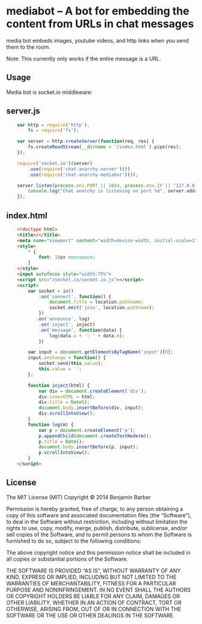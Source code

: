 mediabot – A bot for embedding the content from URLs in chat messages
=====================================================================

media bot embeds images, youtube videos, and http links when you send them to
the room.

Note: This currently only works if the entire message is a URL.

Usage
-----
Media bot is socket.io middleware:

server.js
---------
```js
    var http = require('http'),
        fs = require('fs');

    var server = http.createServer(function(req, res) {
        fs.createReadStream(__dirname + '/index.html').pipe(res);
    });

    require('socket.io')(server)
        .use(require('chat-anarchy-server')())
        .use(require('chat-anarchy-mediabot')());

    server.listen(process.env.PORT || 1844, process.env.IP || '127.0.0.1', function() {
        console.log("Chat anarchy is listening on port %d", server.address().port);
    });
```

index.html
----------
```html
    <!doctype html>
    <title>/</title>
    <meta name="viewport" content="width=device-width, initial-scale=1">
    <style>
        * {
            font: 18px monospace;
        }
    </style>
    <input autofocus style="width:75%">
    <script src="/socket.io/socket.io.js"></script>
    <script>
        var socket = io()
            .on('connect', function() {
                document.title = location.pathname;
                socket.emit('join', location.pathname);
            })
           .on('announce', log)
            .on('inject', inject)
            .on('message', function(data) {
                log(data.u + ': ' + data.m);
            })

        var input = document.getElementsByTagName('input')[0];
        input.onchange = function() {
            socket.send(this.value);
            this.value = '';
        };

        function inject(html) {
            var div = document.createElement('div');
            div.innerHTML = html;
            div.title = Date();
            document.body.insertBefore(div, input);
            div.scrollIntoView();
        }
        function log(m) {
            var p = document.createElement('p');
            p.appendChild(document.createTextNode(m));
            p.title = Date();
            document.body.insertBefore(p, input);
            p.scrollIntoView();
        }
    </script>
```
License
-------

The MIT License (MIT)
Copyright © 2014 Benjamin Barber

Permission is hereby granted, free of charge, to any person obtaining a copy
of this software and associated documentation files (the “Software”), to deal
in the Software without restriction, including without limitation the rights
to use, copy, modify, merge, publish, distribute, sublicense, and/or sell
copies of the Software, and to permit persons to whom the Software is
furnished to do so, subject to the following conditions:

The above copyright notice and this permission notice shall be included in
all copies or substantial portions of the Software.

THE SOFTWARE IS PROVIDED “AS IS”, WITHOUT WARRANTY OF ANY KIND, EXPRESS OR
IMPLIED, INCLUDING BUT NOT LIMITED TO THE WARRANTIES OF MERCHANTABILITY,
FITNESS FOR A PARTICULAR PURPOSE AND NONINFRINGEMENT. IN NO EVENT SHALL THE
AUTHORS OR COPYRIGHT HOLDERS BE LIABLE FOR ANY CLAIM, DAMAGES OR OTHER
LIABILITY, WHETHER IN AN ACTION OF CONTRACT, TORT OR OTHERWISE, ARISING FROM,
OUT OF OR IN CONNECTION WITH THE SOFTWARE OR THE USE OR OTHER DEALINGS IN
THE SOFTWARE.
